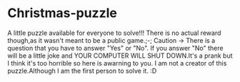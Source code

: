 # Christmas-puzzle
  A little puzzle available for everyone to solve!!! There is no actual reward though,as it wasn't meant to be a public game.;-;
  Caution -> There is a question that you have to answer "Yes" or "No". If you answer "No" there will be a little joke and YOUR
COMPUTER WILL SHUT DOWN.It's a prank but I think it's too horrible so here is awarning to you.
  I am not a creator of this puzzle.Although I am the first person to solve it. :D
